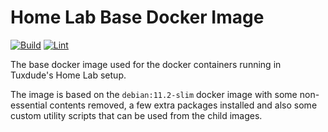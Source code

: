# Home Lab Base Docker Image

[![Build](https://github.com/TuxdudeHomeLab/docker-image-base/actions/workflows/build.yml/badge.svg)](https://github.com/TuxdudeHomeLab/docker-image-base/actions/workflows/build.yml) [![Lint](https://github.com/TuxdudeHomeLab/docker-image-base/actions/workflows/lint.yml/badge.svg)](https://github.com/TuxdudeHomeLab/docker-image-base/actions/workflows/lint.yml)

The base docker image used for the docker containers running in Tuxdude's
Home Lab setup.

The image is based on the `debian:11.2-slim` docker image with some
non-essential contents removed, a few extra packages installed and
also some custom utility scripts that can be used from the child
images.
